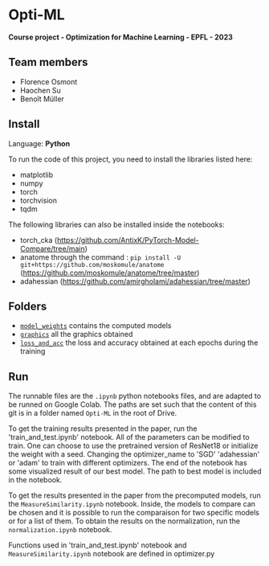 # Opti-ML
**Course project - Optimization for Machine Learning - EPFL - 2023**
## Team members
- Florence Osmont
- Haochen Su
- Benoît Müller

## Install
Language: **Python**

To run the code of this project, you need to install the libraries listed here:
- matplotlib
- numpy
- torch
- torchvision
- tqdm

The following libraries can also be installed inside the notebooks:
- torch_cka (https://github.com/AntixK/PyTorch-Model-Compare/tree/main)
- anatome through the command : `pip install -U git+https://github.com/moskomule/anatome` (https://github.com/moskomule/anatome/tree/master)
- adahessian (https://github.com/amirgholami/adahessian/tree/master)

## Folders
- [`model_weights`](model_weights) contains the computed models
- [`graphics`](graphics) all the graphics obtained
- [`loss_and_acc`](loss_and_acc) the loss and accuracy obtained at each epochs during the training

## Run
The runnable files are the `.ipynb` python notebooks files, and are adapted to be runned on Google Colab. The paths are set such that the content of this git is in a folder named `Opti-ML` in the root of Drive.


To get the training results presented in the paper, run the 'train_and_test.ipynb' notebook. All of the parameters can be modified to train. One can choose to use the pretrained version of ResNet18 or initialize the weight with a seed. Changing the optimizer_name to 'SGD' 'adahessian' or 'adam' to train with different optimizers. The end of the notebook has some visualized result of our best model. The path to best model is included in the notebook.


To get the results presented in the paper from the precomputed models, run the `MeasureSimilarity.ipynb` notebook. Inside, the models to compare can be chosen and it is possible to run the comparaison for two specific models or for a list of them. To obtain the results on the normalization, run the `normalization.ipynb` notebook.

Functions used in 'train_and_test.ipynb' notebook and `MeasureSimilarity.ipynb` notebook are defined in optimizer.py
